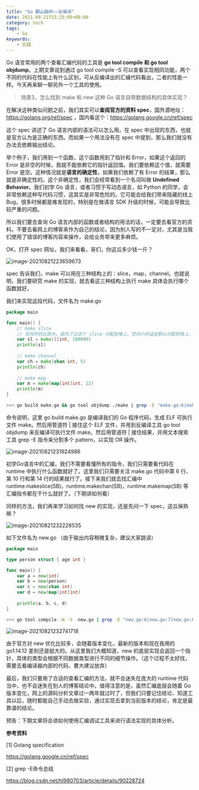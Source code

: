 ```yaml
---
title: "Go 翻山越岭——反编译"
date: 2021-08-21T15:25:05+08:00
category: tech
tags:
    - Go
keywords:
    - 实践
---
```


Go 语言常用的两个查看汇编代码的工具是 **go tool compile 和 go tool objdump**。上期文章说到通过 go tool compile -S 可以查看实现相同功能，两个不同的代码在性能上有什么区别，可从反编译出的汇编代码看出，二者的性能一样。今天再来聊一聊另外一个工具的使用。



> 场景3，怎么找到 make 和 new 这种 Go 语言自带数据结构的具体实现？

在解决这种类似问题之前，我们其实可以**查阅官方的资料 spec**，国外源地址：https://golang.org/ref/spec ，国内看这个：https://golang.google.cn/ref/spec



这个 spec 讲述了 Go 语言内部的语法可以怎么用。在 spec 中出现的东西，也就是官方认为是正确的东西。而如果一个用法没有在 spec 中提到，那么我们就没有办法去依赖输出结论。



举个例子，我们用到一个函数，这个函数用到了指针和 Error，如果这个返回的 Error 是非空的时候，我就不能依赖它的指针返回值。我们要依赖这个值，就需要 Error 是空。这种情况就是**语言的确定性**，如果我们依赖了有 Error 的结果，那么就是非确定性的。这个非确定性，我们会经常看到一个名词叫做 **Undefined Behavior**。我们初学 Go 语言，或者习惯于写动态语言，如 Python 的同学，会非常依赖这种写代码习惯，这其实是非常危险的。它可能会给我们带来隐藏的线上 Bug，很多时候都是难发现的，特别是在做语言 SDK 升级的时候，可能会导致比较严重的问题。



所以我们要去查询 Go 语言内部的函数或者结构的用法的话，一定要去看官方的资料。不要去看网上的博客来作为自己的结论，因为别人写的不一定对，尤其是当我们使用了错误的博客内容来操作，会给业务带来更多麻烦。



OK，打开 spec 网址，我们来看看，哥们，你这瓜多少钱一斤？

![image-20210821223659673](https://cdn.jsdelivr.net/gh/JupiterXue/PictureBed/BlogImg/202108212337904.png)

spec 告诉我们，make 可以用在三种结构上的：slice，map，channel。也就说明，我们要研究 make 的实现，就去看这三种结构上执行 make 具体会执行哪个函数就好。



我们来实现这段代码，文件名为 make.go

```go
package main

func main() {
    // make slice
    // 空间开的比较大，是为了让这个 slice 分配到堆上。空间小的话会默认分配到栈上，而栈上的 slice 和堆上的 slice 底层实现会不一样。
    var sl = make([]int, 100000)
    println(sl)
    
    // make channel
    var ch = make(chan int, 5)
    println(ch)
    
    // make map
    var m = make(map[int]int, 22)
    println(m)
}
```

```bash
>>> go build make.go && go tool objdump ./make | grep -E "make.go:6|make.go:10|make.go:14"
```

命令说明，这里 go build make.go 是编译我们的 Go 程序代码，生成 ELF 可执行文件 make。然后用管道符 | 接住这个 ELF 文件，并用到反编译工具 go tool objdump 来反编译可执行文件 make。然后用管道符 | 接住结果，并用文本搜索工具 grep -E 指令来分割多个 pattern，以实现 OR 操作。



![image-20210821231924986](https://cdn.jsdelivr.net/gh/JupiterXue/PictureBed/BlogImg/202108212337735.png)

初学Go语言中的汇编，我们不需要看懂所有的指令，我们只需要看代码在 runtime 中执行什么函数就好了。这里我们只需要关注 make.go 代码中第 6 行、第 10 行和第 14 行的结果就行了。接下来我们就去找汇编中 runtime.makeslice(SB)，runtime.makechan(SB)，runtime.makemap(SB) 等汇编指令都在干什么就好了。（下期讲如何看）



同样的方法，我们再来学习如何找 new 的实现，还是先问一下 spec，这瓜保熟嘛？

![image-20210821232228535](https://cdn.jsdelivr.net/gh/JupiterXue/PictureBed/BlogImg/202108212338479.png)



如下文件名为 new.go （由于输出内容稍微复杂，建议大家跳读）

```go
package main

type person struct { age int }

func main() {
    var a = new(int)
    var b = new(person)
    var c = new(chan int)
    var d = new(map[int]int)
    
    println(a, b, c, d)
}
```

```bash
>>> go tool compile -N -S  new.go | grep -E "new.go:6|new.go:7|new.go:8|new.go:9"
```

![image-20210821232741718](https://cdn.jsdelivr.net/gh/JupiterXue/PictureBed/BlogImg/202108212338842.png)

由于官方对 new 优化比较多，会随着版本变化，最新的版本和现在我用的 go1.14.12 差别还是挺大的。从这里我们大概知道，new 的底层实现会返回一个指针，具体的类型会根据不同数据类型进行不同的细节操作。（这个过程不太好找，需要去看编译器内部的代码，曹大建议放弃）



最后，我们只要用了合适的查看汇编的方法，就不会迷失在庞大的 runtime 代码当中，也不会迷失在别人的博客结论中。值得注意的是，虽然汇编底层会随着 Go 版本变化，网上的源码分析文章过一两年就过时了，但我们只要记住结论、知道工具以后，随时都能自己手动去做实验，通过实现去拿到当前版本的结论，肯定是最靠谱的结论。



预告：下期文章将会讲如何使用汇编调试工具来进行语法实现的具体分析。



__参考资料__

[1] Golang specification

https://golang.google.cn/ref/spec

[2] grep -E命令总结

https://blog.csdn.net/hl980703/article/details/90228724
